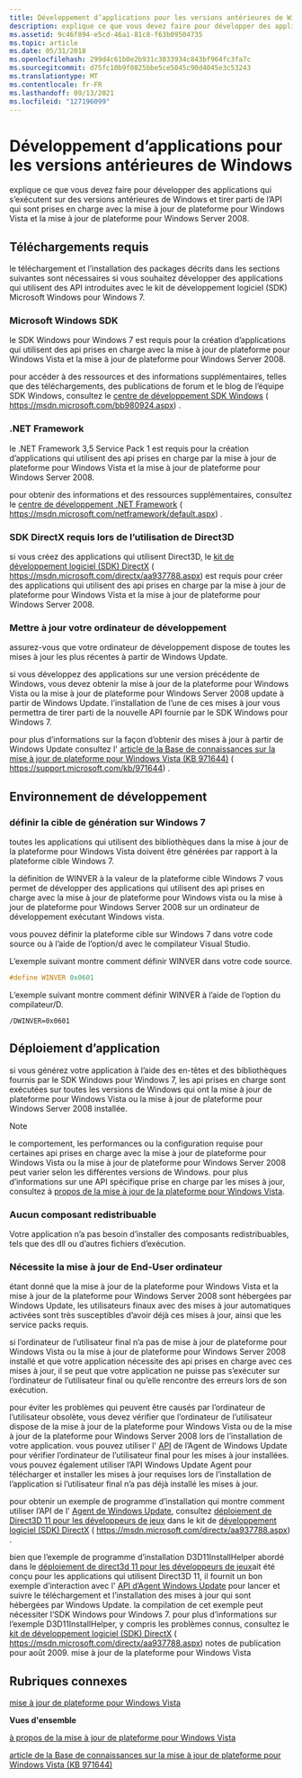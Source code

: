 ```yaml
---
title: Développement d’applications pour les versions antérieures de Windows
description: explique ce que vous devez faire pour développer des applications qui s’exécutent sur des versions antérieures de Windows et tirer parti de l’API qui sont prises en charge avec la mise à jour de plateforme pour Windows Vista et la mise à jour de plateforme pour Windows Server 2008.
ms.assetid: 9c46f894-e5cd-46a1-81c8-f63b09504735
ms.topic: article
ms.date: 05/31/2018
ms.openlocfilehash: 299d4c61b0e2b931c3833934c843bf964fc3fa7c
ms.sourcegitcommit: d75fc10b9f0825bbe5ce5045c90d4045e3c53243
ms.translationtype: MT
ms.contentlocale: fr-FR
ms.lasthandoff: 09/13/2021
ms.locfileid: "127196099"
---
```

# <a name="developing-applications-for-previous-versions-of-windows"></a>Développement d’applications pour les versions antérieures de Windows

explique ce que vous devez faire pour développer des applications qui s’exécutent sur des versions antérieures de Windows et tirer parti de l’API qui sont prises en charge avec la mise à jour de plateforme pour Windows Vista et la mise à jour de plateforme pour Windows Server 2008.

## <a name="required-downloads"></a>Téléchargements requis

le téléchargement et l’installation des packages décrits dans les sections suivantes sont nécessaires si vous souhaitez développer des applications qui utilisent des API introduites avec le kit de développement logiciel (SDK) Microsoft Windows pour Windows 7.

### <a name="microsoft-windows-sdk"></a>Microsoft Windows SDK

le SDK Windows pour Windows 7 est requis pour la création d’applications qui utilisent des api prises en charge avec la mise à jour de plateforme pour Windows Vista et la mise à jour de plateforme pour Windows Server 2008.

pour accéder à des ressources et des informations supplémentaires, telles que des téléchargements, des publications de forum et le blog de l’équipe SDK Windows, consultez le [centre de développement SDK Windows](https://msdn.microsoft.com/bb980924.aspx) ( https://msdn.microsoft.com/bb980924.aspx) .

### <a name="net-framework"></a>.NET Framework

le .NET Framework 3,5 Service Pack 1 est requis pour la création d’applications qui utilisent des api prises en charge par la mise à jour de plateforme pour Windows Vista et la mise à jour de plateforme pour Windows Server 2008.

pour obtenir des informations et des ressources supplémentaires, consultez le [centre de développement .NET Framework](https://msdn.microsoft.com/netframework/default.aspx) ( https://msdn.microsoft.com/netframework/default.aspx) .

### <a name="directx-sdk-required-when-using-direct3d"></a>SDK DirectX requis lors de l’utilisation de Direct3D

si vous créez des applications qui utilisent Direct3D, le [kit de développement logiciel (SDK) DirectX](/previous-versions/windows/apps/hh452744(v=win.10)) ( https://msdn.microsoft.com/directx/aa937788.aspx) est requis pour créer des applications qui utilisent des api prises en charge par la mise à jour de plateforme pour Windows Vista et la mise à jour de plateforme pour Windows Server 2008.

### <a name="update-your-development-computer"></a>Mettre à jour votre ordinateur de développement

assurez-vous que votre ordinateur de développement dispose de toutes les mises à jour les plus récentes à partir de Windows Update.

si vous développez des applications sur une version précédente de Windows, vous devez obtenir la mise à jour de la plateforme pour Windows Vista ou la mise à jour de plateforme pour Windows Server 2008 update à partir de Windows Update. l’installation de l’une de ces mises à jour vous permettra de tirer parti de la nouvelle API fournie par le SDK Windows pour Windows 7.

pour plus d’informations sur la façon d’obtenir des mises à jour à partir de Windows Update consultez l' [article de la Base de connaissances sur la mise à jour de plateforme pour Windows Vista (KB 971644)](https://support.microsoft.com/kb/971644) ( https://support.microsoft.com/kb/971644) .

## <a name="development-environment"></a>Environnement de développement

### <a name="set-the-build-target-to-windows-7"></a>définir la cible de génération sur Windows 7

toutes les applications qui utilisent des bibliothèques dans la mise à jour de la plateforme pour Windows Vista doivent être générées par rapport à la plateforme cible Windows 7.

la définition de WINVER à la valeur de la plateforme cible Windows 7 vous permet de développer des applications qui utilisent des api prises en charge avec la mise à jour de plateforme pour Windows vista ou la mise à jour de plateforme pour Windows Server 2008 sur un ordinateur de développement exécutant Windows vista.

vous pouvez définir la plateforme cible sur Windows 7 dans votre code source ou à l’aide de l’option/d avec le compilateur Visual Studio.

L’exemple suivant montre comment définir WINVER dans votre code source.


```C++
#define WINVER 0x0601
```



L’exemple suivant montre comment définir WINVER à l’aide de l’option du compilateur/D.

``` syntax
/DWINVER=0x0601
```

## <a name="application-deployment"></a>Déploiement d’application

si vous générez votre application à l’aide des en-têtes et des bibliothèques fournis par le SDK Windows pour Windows 7, les api prises en charge sont exécutées sur toutes les versions de Windows qui ont la mise à jour de plateforme pour Windows Vista ou la mise à jour de plateforme pour Windows Server 2008 installée.

> [!Note]  
> le comportement, les performances ou la configuration requise pour certaines api prises en charge avec la mise à jour de plateforme pour Windows Vista ou la mise à jour de plateforme pour Windows Server 2008 peut varier selon les différentes versions de Windows. pour plus d’informations sur une API spécifique prise en charge par les mises à jour, consultez à [propos de la mise à jour de la plateforme pour Windows Vista](platform-update-for-windows-vista-overview.md).

 

### <a name="no-redistributable-components"></a>Aucun composant redistribuable

Votre application n’a pas besoin d’installer des composants redistribuables, tels que des dll ou d’autres fichiers d’exécution.

### <a name="requires-updated-end-user-computer"></a>Nécessite la mise à jour de End-User ordinateur

étant donné que la mise à jour de la plateforme pour Windows Vista et la mise à jour de la plateforme pour Windows Server 2008 sont hébergées par Windows Update, les utilisateurs finaux avec des mises à jour automatiques activées sont très susceptibles d’avoir déjà ces mises à jour, ainsi que les service packs requis.

si l’ordinateur de l’utilisateur final n’a pas de mise à jour de plateforme pour Windows Vista ou la mise à jour de plateforme pour Windows Server 2008 installé et que votre application nécessite des api prises en charge avec ces mises à jour, il se peut que votre application ne puisse pas s’exécuter sur l’ordinateur de l’utilisateur final ou qu’elle rencontre des erreurs lors de son exécution.

pour éviter les problèmes qui peuvent être causés par l’ordinateur de l’utilisateur obsolète, vous devez vérifier que l’ordinateur de l’utilisateur dispose de la mise à jour de la plateforme pour Windows Vista ou de la mise à jour de la plateforme pour Windows Server 2008 lors de l’installation de votre application. vous pouvez utiliser l' [API](/windows/desktop/Wua_Sdk/portal-client) de l’Agent de Windows Update pour vérifier l’ordinateur de l’utilisateur final pour les mises à jour installées. vous pouvez également utiliser l’API Windows Update Agent pour télécharger et installer les mises à jour requises lors de l’installation de l’application si l’utilisateur final n’a pas déjà installé les mises à jour.

pour obtenir un exemple de programme d’installation qui montre comment utiliser l’API de l' [Agent de Windows Update](/windows/desktop/Wua_Sdk/portal-client), consultez [déploiement de Direct3D 11 pour les développeurs de jeux](../direct3darticles/direct3d11-deployment.md) dans le kit de [développement logiciel (SDK) DirectX](/previous-versions/windows/apps/hh452744(v=win.10)) ( https://msdn.microsoft.com/directx/aa937788.aspx) .

bien que l’exemple de programme d’installation D3D11InstallHelper abordé dans le [déploiement de direct3d 11 pour les développeurs de jeux](../direct3darticles/direct3d11-deployment.md)ait été conçu pour les applications qui utilisent Direct3D 11, il fournit un bon exemple d’interaction avec l' [API d’Agent Windows Update](/windows/desktop/Wua_Sdk/portal-client) pour lancer et suivre le téléchargement et l’installation des mises à jour qui sont hébergées par Windows Update. la compilation de cet exemple peut nécessiter l’SDK Windows pour Windows 7. pour plus d’informations sur l’exemple D3D11InstallHelper, y compris les problèmes connus, consultez le [kit de développement logiciel (SDK) DirectX](/previous-versions/windows/apps/hh452744(v=win.10)) ( https://msdn.microsoft.com/directx/aa937788.aspx) notes de publication pour août 2009. mise à jour de la plateforme pour Windows Vista

## <a name="related-topics"></a>Rubriques connexes

<dl> <dt>

[mise à jour de plateforme pour Windows Vista](platform-update-for-windows-vista-portal.md)
</dt> <dt>

**Vues d'ensemble**
</dt> <dt>

[à propos de la mise à jour de plateforme pour Windows Vista](platform-update-for-windows-vista-overview.md)
</dt> <dt>

[article de la Base de connaissances sur la mise à jour de plateforme pour Windows Vista (KB 971644)](https://support.microsoft.com/kb/971644)
</dt> </dl>

 

 